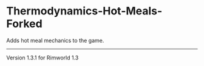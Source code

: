 # Thermodynamics-Hot-Meals-Forked

Adds hot meal mechanics to the game.

---

Version 1.3.1 for Rimworld 1.3

